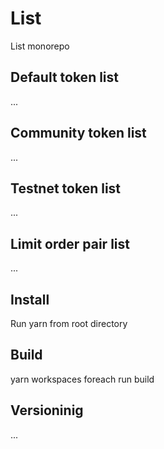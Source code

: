 # List

List monorepo

## Default token list

...

## Community token list

...

## Testnet token list

...

## Limit order pair list

...

## Install

Run yarn from root directory

## Build

yarn workspaces foreach run build

## Versioninig

...
